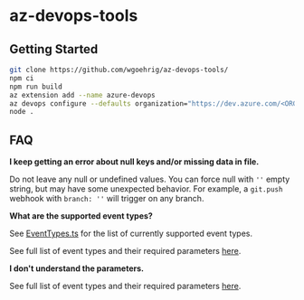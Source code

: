 # az-devops-tools

## Getting Started

```sh
git clone https://github.com/wgoehrig/az-devops-tools/
npm ci
npm run build
az extension add --name azure-devops
az devops configure --defaults organization="https://dev.azure.com/<ORGANIZATION>" project="<PROJECT>"
node .
```


## FAQ
**I keep getting an error about null keys and/or missing data in file.**

Do not leave any null or undefined values. You can force null with `''` empty string, but may have some unexpected behavior. For example, a `git.push` webhook with `branch: ''` will trigger on any branch.

**What are the supported event types?**

See [EventTypes.ts](src/svc-hooks/EventTypes.ts) for the list of currently supported event types.

See full list of event types and their required parameters [here](https://docs.microsoft.com/en-us/azure/devops/service-hooks/events?view=azure-devops).

**I don't understand the parameters.**

See full list of event types and their required parameters [here](https://docs.microsoft.com/en-us/azure/devops/service-hooks/events?view=azure-devops).